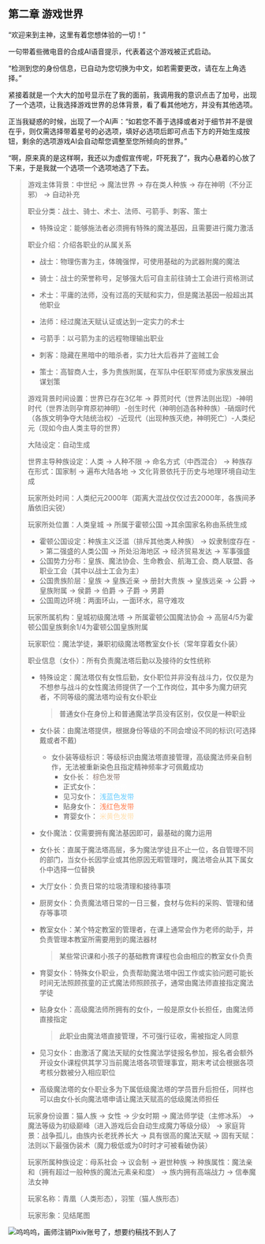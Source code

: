 ## 第二章 游戏世界

“欢迎来到主神，这里有着您想体验的一切！”

一句带着些微电音的合成AI语音提示，代表着这个游戏被正式启动。

“检测到您的身份信息，已自动为您切换为中文，如若需要更改，请在左上角选择。”

紧接着就是一个大大的加号显示在了我的面前，我调用我的意识点击了加号，出现了一个选项，让我选择游戏世界的总体背景，看了看其他地方，并没有其他选项。

正当我疑惑的时候，出现了一个AI声：“如若您不善于选择或者对于细节并不是很在乎，则仅需选择带着星号的必选项，填好必选项后即可点击下方的开始生成按钮，剩余的选项游戏AI会自动帮您调整至您所倾向的世界。”

“啊，原来真的是这样啊，我还以为虚假宣传呢，吓死我了”，我内心悬着的心放了下来，于是我就一个选项一个选项地选了下去。

> 游戏主体背景：中世纪 -> 魔法世界 -> 存在类人种族 -> 存在神明（不分正邪） -> 自动补充
>
> 职业分类：战士、骑士、术士、法师、弓箭手、刺客、策士
>
> - 特殊设定：能够施法者必须拥有特殊的魔法基因，且需要进行魔力激活
>
> 职业介绍：介绍各职业的从属关系
>
> - 战士：物理伤害为主，体魄强悍，可使用基础的为武器附魔的魔法
>
>  - 骑士：战士的荣誉称号，足够强大后可自主前往骑士工会进行资格测试
>  - 术士：平庸的法师，没有过高的天赋和实力，但是魔法基因一般超出其他职业
>  - 法师：经过魔法天赋认证或达到一定实力的术士
>  - 弓箭手：以弓箭为主的远程物理输出职业
>  - 刺客：隐藏在黑暗中的暗杀者，实力壮大后吞并了盗贼工会
>  - 策士：高智商人士，多为贵族附属，在军队中任职军师或为家族发展出谋划策
>
> 游戏背景时间设置：世界已存在3亿年 -> 莽荒时代（世界法则出现）-神明时代（世界法则孕育原初神明）-创生时代（神明创造各种种族）-硝烟时代（各族文明争夺大陆统治权）-近现代（出现种族灭绝，神明死亡）-人类纪元（现如今由人类主导的世界）
>
> 大陆设定：自动生成
>
> 世界主导种族设定：人类 -> 人种不限 -> 命名方式（中西混合） -> 种族存在形式：国家制 -> 遍布大陆各地 -> 文化背景依托于历史与地理环境自动生成
>
> 玩家所处时间：人类纪元2000年（距离大混战仅仅过去2000年，各族间矛盾依旧尖锐）
>
> 玩家所处位置：人类皇城 -> 所属于霍顿公国 ->其余国家名称由系统生成
>
> - 霍顿公国设定：种族主义泛滥（排斥其他类人种族） -> 奴隶制度存在 -> 第二强盛的人类公国 -> 所处沿海地区 -> 经济贸易发达 -> 军事强盛
> - 公国势力分布：皇族、魔法协会、生命教会、航海工会、商人联盟、各职业工会（其中以战士工会为主）
> - 公国贵族阶层：皇族 -> 皇族近亲 -> 册封大贵族 -> 皇族远亲 -> 公爵 -> 皇族附属 -> 侯爵 -> 伯爵 -> 子爵 -> 男爵
> - 公国周边环境：两面环山，一面环水，易守难攻
>
> 玩家所属机构：皇城初级魔法塔 -> 所属霍顿公国魔法协会 -> 高层4/5为霍顿公国皇族剩余1/4为霍顿公国皇族附属
>
> 玩家职位：魔法学徒，兼职初级魔法塔教室女仆长（常年穿着女仆装）
>
> 职业信息（女仆）：所有负责魔法塔后勤以及接待的女性统称
>
> + 特殊设定：魔法塔仅有女性后勤，女仆职位并非没有战斗力，仅仅是为不想参与战斗的女性魔法师提供了一个工作岗位，其中多为魔力研究者，不同等级的魔法塔均设有女仆职业
>
>   > 普通女仆在身份上和普通魔法学员没有区别，仅仅是一种职业
>
> + 女仆装：由魔法塔提供，根据身份等级的不同会增设不同的标识(可选择戴或者不戴)
>   + 女仆装等级标识：等级标识由魔法塔直接管理，高级魔法师亲自制作，无法被重新染色且指定精神频率才可佩戴成功
>     + 女仆长：<font color=#8F786F > 棕色发带 </font> 
>     + 正式女仆： <font color='white' > 白色发带 </font>
>     + 见习女仆：<font color=#66CCFF > 浅蓝色发带 </font>
>     + 贴身女仆：<font color=#FF7F50 > 浅红色发带 </font>
>     + 育婴女仆：<font color=#FFDEAD > 米黄色发带 </font>
> + 女仆魔法：仅需要拥有魔法基因即可，最基础的魔力运用
>
> - 女仆长：直属于魔法塔高层，多为魔法学徒且不止一位，各自管理不同的部门，当女仆长因学业或其他原因无暇管理时，魔法塔会从其下属女仆中选择一位替换
>
> - 大厅女仆：负责日常的垃圾清理和接待事项
>
> - 厨房女仆：负责魔法塔日常的一日三餐，食材与佐料的采购、管理和储存等事项
>
> - 教室女仆：某个特定教室的管理者，在课上通常会作为老师的助手，并负责管理本教室所需要用到的魔法器材
>
>   > 某些常识课和小孩子的基础教育课程也会由相应的教室女仆负责
>
> - 育婴女仆：特殊女仆职业，负责帮助魔法塔中因工作或实验问题可能长时间无法照顾孩童的正式魔法师照顾孩子，通常由魔法师直接指定魔法学徒
>
> - 贴身女仆：高级魔法师所拥有的女仆，一般是原女仆长担任，由魔法师直接指定
>
>   > 此职业由魔法塔直接管理，不可强行征收，需被指定人同意
>
> - 见习女仆：由激活了魔法天赋的女性魔法学徒报名参加，报名者会额外开设女仆课程供其学习当前魔法塔各项管理事宜，期末考试会根据各项考核分数被分入相应职位
>
> - 高级魔法塔的女仆职业多为下属低级魔法塔的学员晋升后担任，同样也可以由女仆长向魔法塔申请让魔法天赋高的低级魔法师担任
>
> 玩家身份设置：猫人族 -> 女性 -> 少女时期 -> 魔法师学徒（主修冰系） -> 魔法等级为初级巅峰（进入游戏后会自动生成魔力等级分级） -> 家庭背景：战争孤儿，由族内长老抚养长大 -> 具有很高的魔法天赋 -> 固有天赋：法则以下最强伪装术（魔力极低或为0时时才可被看破伪装）
>
> 玩家所属种族设定：母系社会 -> 议会制 -> 避世种族 -> 种族属性：魔法亲和（拥有超过一般种族的魔法元素亲和度） -> 族内拥有高端战力 -> 信奉魔法女神
>
> 玩家名称：青凰（人类形态），羽笙（猫人族形态）
>
> 玩家形象：见结尾图
>
> 









![呜呜呜，画师注销Pixiv账号了，想要约稿找不到人了](https://pic.imgdb.cn/item/63f31f41f144a010075a630e.png)
